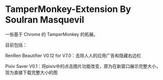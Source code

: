 TamperMonkey-Extension By Soulran Masquevil
================
<p>一些基于 Chrome 的 TamperMonkey 的拓展。</p>
<p>目前包括：</p>
<p>RenRen Beautifier V0.12 for V7.0：去除人人的应用广告和隐藏右边栏</p>
<p>Pixiv Saver V0.1：将pixiv中的点击图片功能改变，原为在新窗口展示完整大小，现为直接下载完整大小的图</p>

